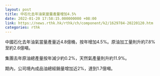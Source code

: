 ```yaml
---
layout: post
title: 中石化去年油氣當量產量增加4.5%
date: 2022-01-20 17:58:15.000000000 +08:00
link: https://news.rthk.hk/rthk/ch/component/k2/1629784-20220120.htm
categories: rthk
---
```


中國石化去年油氣當量產量近4.8億桶，按年增加4.5%。原油加工量則升約7.8%至約2.6億噸。

集團去年原油總產量按年減少約0.2%，天然氣產量則升約11.9%。

期內，公司境內成品油總經銷量增加近2%，達到1.7億噸。
